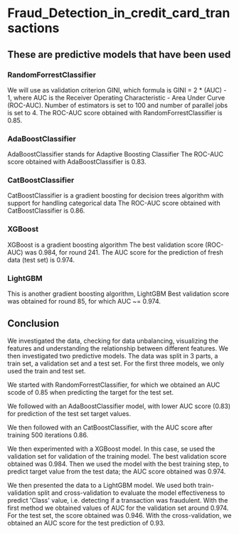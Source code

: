 # Fraud_Detection_in_credit_card_transactions

## These are predictive models that have been used
### RandomForrestClassifier
We will use as validation criterion GINI, which formula is GINI = 2 * (AUC) - 1, where AUC is the Receiver Operating Characteristic - Area Under Curve (ROC-AUC). 
Number of estimators is set to 100 and number of parallel jobs is set to 4.
The ROC-AUC score obtained with RandomForrestClassifier is 0.85.

### AdaBoostClassifier
AdaBoostClassifier stands for Adaptive Boosting Classifier
The ROC-AUC score obtained with AdaBoostClassifier is 0.83.

### CatBoostClassifier
CatBoostClassifier is a gradient boosting for decision trees algorithm with support for handling categorical data
The ROC-AUC score obtained with CatBoostClassifier is 0.86.

### XGBoost
XGBoost is a gradient boosting algorithm
The best validation score (ROC-AUC) was 0.984, for round 241.
The AUC score for the prediction of fresh data (test set) is 0.974.

### LightGBM
This is another gradient boosting algorithm, LightGBM
Best validation score was obtained for round 85, for which AUC ~= 0.974.

## Conclusion
We investigated the data, checking for data unbalancing, visualizing the features and understanding the relationship between different features. We then investigated two predictive models. The data was split in 3 parts, a train set, a validation set and a test set. For the first three models, we only used the train and test set.

We started with RandomForrestClassifier, for which we obtained an AUC scode of 0.85 when predicting the target for the test set.

We followed with an AdaBoostClassifier model, with lower AUC score (0.83) for prediction of the test set target values.

We then followed with an CatBoostClassifier, with the AUC score after training 500 iterations 0.86.

We then experimented with a XGBoost model. In this case, se used the validation set for validation of the training model. The best validation score obtained was 0.984. Then we used the model with the best training step, to predict target value from the test data; the AUC score obtained was 0.974.

We then presented the data to a LightGBM model. We used both train-validation split and cross-validation to evaluate the model effectiveness to predict 'Class' value, i.e. detecting if a transaction was fraudulent. With the first method we obtained values of AUC for the validation set around 0.974. For the test set, the score obtained was 0.946.
With the cross-validation, we obtained an AUC score for the test prediction of 0.93.
